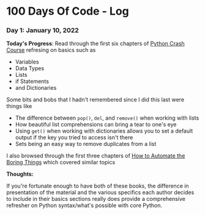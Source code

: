 # 100 Days Of Code - Log

### Day 1: January 10, 2022

**Today's Progress**: Read through the first six chapters of [Python Crash Course](https://nostarch.com/pythoncrashcourse2e) refresing on basics such as
- Variables
- Data Types
- Lists
- if Statements
- and Dictionaries

Some bits and bobs that I hadn't remembered since I did this last were things like
- The difference between `pop()`, `del`, and `remove()` when working with lists
- How beautiful list comprehensions can bring a tear to one's eye
- Using `get()` when working with dictionaries allows you to set a default output if the key you tried to access isn't there
- Sets being an easy way to remove duplicates from a list

I also browsed through the first three chapters of [How to Automate the Boring Things](https://nostarch.com/automatestuff2) which covered similar topics

**Thoughts:**  

If you're fortunate enough to have both of these books, the difference in presentation of the material and the various specifics each author decides to include in their basics sections really does provide a comprehensive refresher on Python syntax/what's possible with core Python.
